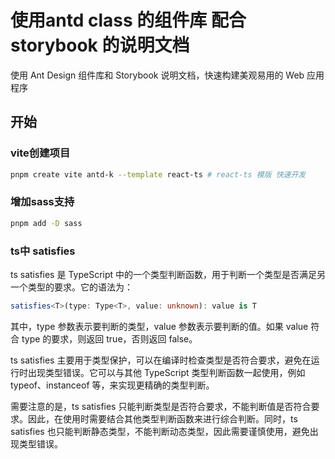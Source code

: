 # 使用antd class 的组件库 配合 storybook 的说明文档

使用 Ant Design 组件库和 Storybook 说明文档，快速构建美观易用的 Web 应用程序

## 开始

### vite创建项目
  
```bash
pnpm create vite antd-k --template react-ts # react-ts 模版 快速开发
```

### 增加sass支持

```bash
pnpm add -D sass
```

### ts中 satisfies

ts satisfies 是 TypeScript 中的一个类型判断函数，用于判断一个类型是否满足另一个类型的要求。它的语法为：

```typescript
satisfies<T>(type: Type<T>, value: unknown): value is T
```

其中，type 参数表示要判断的类型，value 参数表示要判断的值。如果 value 符合 type 的要求，则返回 true，否则返回 false。

ts satisfies 主要用于类型保护，可以在编译时检查类型是否符合要求，避免在运行时出现类型错误。它可以与其他 TypeScript 类型判断函数一起使用，例如 typeof、instanceof 等，来实现更精确的类型判断。

需要注意的是，ts satisfies 只能判断类型是否符合要求，不能判断值是否符合要求。因此，在使用时需要结合其他类型判断函数来进行综合判断。同时，ts satisfies 也只能判断静态类型，不能判断动态类型，因此需要谨慎使用，避免出现类型错误。
